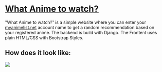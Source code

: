 # <a href="https://what-anime-to-watch.herokuapp.com/">What Anime to watch?</a>
"What Anime to watch?" is a simple website where you can enter your <a href="https://myanimelist.net">myanimelist.net</a> account name to get a random recommendation based on your registered anime. The backend is build with Django. The Frontent uses plain HTML/CSS with Bootstrap Styles.

## How does it look like:
<a href="https://what-anime-to-watch.herokuapp.com/"><img src="https://i.imgur.com/VSTKANJ.png"></a>
